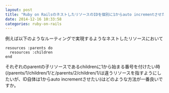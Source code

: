 ```yaml
---
layout: post
title: "Ruby on RailsのネストしたリソースのIDを個別に1からauto incrementさせたい"
date: 2014-12-16 10:33:58
categories: ruby-on-rails
---
```

<p>例えば以下のようなルーティングで実現するようなネストしたリソースにおいて</p>

<pre><code>resources :parents do
  resources :children
end
</code></pre>

<p>それぞれのparentの子リソースであるchildrenに1から始まる番号を付けたい時(/parents/1/children/1/と/parents/2/children/1/は違うリソースを指すようにしたいが、ID自体は1からauto incrementさせたい)はどのような方法が一番良いですか。</p>
